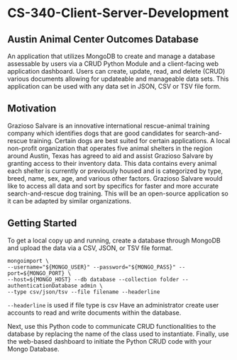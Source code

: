 # CS-340-Client-Server-Development
## Austin Animal Center Outcomes Database
An application that utilizes MongoDB to create and manage a database assessable by users via a CRUD Python Module and a client-facing web application dashboard. Users can create, update, read, and delete (CRUD) various documents allowing for updateable and manageable data sets. This application can be used with any data set in JSON, CSV or TSV file form.
## Motivation
Grazioso Salvare is an innovative international rescue-animal training company which identifies dogs that are good candidates for search-and-rescue training. Certain dogs are best suited for certain applications. A local non-profit organization that operates five animal shelters in the region around Austin, Texas has agreed to aid and assist Grazioso Salvare by granting access to their inventory data. This data contains every animal each shelter is currently or previously housed and is categorized by type, breed, name, sex, age, and various other factors. Grazioso Salvare would like to access all data and sort by specifics for faster and more accurate search-and-rescue dog training. This will be an open-source application so it can be adapted by similar organizations. 
## Getting Started 
To get a local copy up and running, create a database through MongoDB and upload the data via a CSV, JSON, or TSV file format. 
```
mongoimport \
--username="${MONGO_USER}" --password="${MONGO_PASS}" --port=${MONGO_PORT} \
--host=${MONGO_HOST} --db database --collection folder --authenticationDatabase admin \
--type csv/json/tsv --file filename --headerline
```
```--headerline``` is used if file type is csv
Have an administrator create user accounts to read and write documents within the database. 

Next, use this Python code to communicate CRUD functionalities to the database by replacing the name of the class used to instantiate. Finally, use the web-based dashboard to initiate the Python CRUD code with your Mongo Database. 
